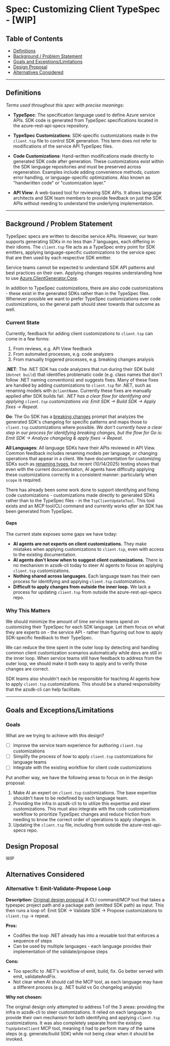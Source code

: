 # Spec: Customizing Client TypeSpec - [WIP]

## Table of Contents

- [Definitions](#definitions)
- [Background / Problem Statement](#background--problem-statement)
- [Goals and Exceptions/Limitations](#goals-and-exceptionslimitations)
- [Design Proposal](#design-proposal)
- [Alternatives Considered](#alternatives-considered)

---

## Definitions

_Terms used throughout this spec with precise meanings:_

- **<a id="typespec"></a>TypeSpec**: The specification language used to define Azure service APIs. SDK code is generated from TypeSpec specifications located in the azure-rest-api-specs repository.

- **<a id="typespec-customizations"></a>TypeSpec Customizations**: SDK-specific customizations made in the `client.tsp` file to control SDK generation. This term does not refer to modifications of the service API TypeSpec files.

- **<a id="code-customizations"></a>Code Customizations**: Hand-written modifications made directly to generated SDK code after generation. These customizations exist within the SDK language repositories and must be preserved across regeneration. Examples include adding convenience methods, custom error handling, or language-specific optimizations. Also known as "handwritten code" or "customization layer."

- **<a id="api-view"></a>API View**: A web-based tool for reviewing SDK APIs. It allows language architects and SDK team members to provide feedback on just the SDK APIs without needing to understand the underlying implementation.

---

## Background / Problem Statement

TypeSpec specs are written to describe service APIs. However, our team supports generating SDKs in no less than 7 languages, each differing in their idioms. The `client.tsp` file acts as a TypeSpec entry point for SDK emitters, applying language-specific customizations to the service spec that are then used by each respective SDK emitter.

Service teams cannot be expected to understand SDK API patterns and best practices on their own. Applying changes requires understanding how to use [Azure.ClientGenerator.Core](https://azure.github.io/typespec-azure/docs/libraries/typespec-client-generator-core/reference/).

In addition to TypeSpec customizations, there are also code customizations - these exist in the generated SDKs rather than in the TypeSpec files. Whenever possible we want to prefer TypeSpec customizations over code customizations, so the general path should steer towards that outcome as well.

### Current State

Currently, feedback for adding client customizations to `client.tsp` can come in a few forms:

1. From reviews, e.g. API View feedback
2. From automated processes, e.g. code analyzers
3. From manually triggered processes, e.g. breaking changes analysis

**.NET**:
The .NET SDK has code analyzers that run during their SDK build (`dotnet build`) that identifies problematic code (e.g. class names that don't follow .NET naming conventions) and suggests fixes.
Many of these fixes are handled by adding customizations to `client.tsp` for .NET, such as renaming models with `@clientName`. Currently these fixes are manually applied after SDK builds fail.
_.NET has a clear flow for identifying and applying `client.tsp` customizations via: Emit SDK -> Build SDK -> Apply fixes -> Repeat._

**Go**:
The Go SDK has a [breaking changes](https://github.com/Azure/azure-sdk-for-go/blob/instruction/.github/prompts/go-sdk-breaking-changes-review.prompts.md) prompt that analyzes the generated SDK's changelog for specific patterns and maps those to `client.tsp` customizations where possible.
_We don't currently have a clear step in our process for identifying breaking changes, but the flow for Go is: Emit SDK -> Analyze changelog & apply fixes -> Repeat._

**All Languages**:
All language SDKs have their APIs reviewed in API View. Common feedback includes renaming models per language, or changing operations that appear in a client. We have documentation for customizing SDKs such as [renaming types](https://azure.github.io/typespec-azure/docs/howtos/generate-client-libraries/09renaming/), but recent (10/14/2025) testing shows that even with the current documentation, AI agents have difficulty applying these customizations correctly in a consistent manner: particularly when `scope` is required.

There has already been some work done to support identifying and fixing code customizations - customizations made directly to generated SDKs rather than to the TypeSpec files - in the `TspClientUpdateTool`. This tool exists and an MCP tool/CLI command and currently works _after_ an SDK has been generated from TypeSpec.

#### Gaps

The current state exposes some gaps we have today:

- **AI agents are not experts on client customizations.** They make mistakes when applying customizations to `client.tsp`, even with access to the existing documentation.
- **AI agents don't know when to suggest client customizations.** There is no mechanism in azsdk-cli today to steer AI agents to focus on applying `client.tsp` customizations.
- **Nothing shared across languages.** Each language team has their own process for identifying and applying `client.tsp` customizations.
- **Difficult to apply changes from outside the inner loop.** We lack a process for updating `client.tsp` from outside the azure-rest-api-specs repo.

### Why This Matters

We should minimize the amount of time service teams spend on customizing their TypeSpec for each SDK language. Let them focus on what they are experts on - the service API - rather than figuring out how to apply SDK-specific feedback to their TypeSpec.

We can reduce the time spent in the outer loop by detecting and handling common client customization scenarios automatically while devs are still in the inner loop. When service teams still have feedback to address from the outer loop, we should make it both easy to apply and to verify those changes are correct.

SDK teams also shouldn't each be responsible for teaching AI agents how to apply `client.tsp` customizations. This should be a shared responsibility that the azsdk-cli can help facilitate.

---

## Goals and Exceptions/Limitations

### Goals

What are we trying to achieve with this design?

- [ ] Improve the service team experience for authoring `client.tsp` customizations
- [ ] Simplify the process of _how_ to apply `client.tsp` customizations for language teams
- [ ] Integrate with the existing workflow for client code customizations

Put another way, we have the following areas to focus on in the design proposal:

1. Make AI an expert on `client.tsp` customizations. The base expertise shouldn't have to be redefined by each language team.
2. Providing the infra in azsdk-cli to to utilize this expertise and steer customizations. This must also integrate with the code customizations workflow to prioritize TypeSpec changes and reduce friction from needing to know the correct order of operations to apply changes in.
3. Updating the `client.tsp` file, including from outside the azure-rest-api-specs repo.

## Design Proposal

WIP

## Alternatives Considered

### Alternative 1: Emit-Validate-Propose Loop

**Description:**
[Original design proposal](https://gist.github.com/chrisradek/9ab52a0a13faac6b794d32be87c26785)
A CLI command/MCP tool that takes a typespec project path and a package path (emitted SDK path) as input. This then runs a loop of: Emit SDK -> Validate SDK -> Propose customizations to `client.tsp` -> repeat.

**Pros:**

- Codifies the loop .NET already has into a reusable tool that enforces a sequence of steps
- Can be used by multiple languages - each language provides their implementation of the validate/propose steps

**Cons:**

- Too specific to .NET's workflow of emit, build, fix. Go better served with emit, validateAndFix.
- Not clear when AI should call the MCP tool, as each language may have a different process (e.g. .NET build vs Go changelog analysis)

**Why not chosen:**

The original design only attempted to address 1 of the 3 areas: providing the infra in azsdk-cli to steer customizations. It relied on each language to provide their own mechanism for both identifying and applying `client.tsp` customizations. It was also completely separate from the existing `TspUpdateClient` MCP tool, meaning it had to perform many of the same steps (e.g. generate/build SDK) while not being clear when it should be invoked.
